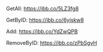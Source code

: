 GetAll: https://ibb.co/5LZ3fg8

GetByID: https://ibb.co/6yjskw8

Add: https://ibb.co/YdZwQPB

RemoveByID: https://ibb.co/zPbSgyH
